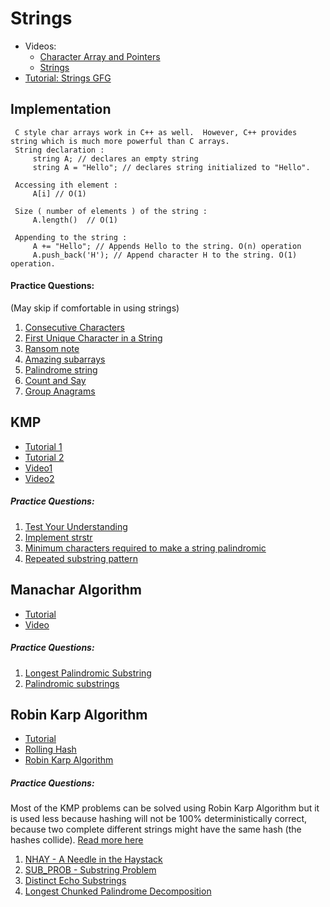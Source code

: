 # Strings

- Videos:
	* [Character Array and Pointers](https://www.youtube.com/watch?v=Bf8a6IC1dE8)
	* [Strings](https://www.youtube.com/watch?v=3rDp0yOACZQ)
- [Tutorial: Strings GFG](https://www.geeksforgeeks.org/stdstring-class-in-c/)

## Implementation
   ```
    C style char arrays work in C++ as well.  However, C++ provides string which is much more powerful than C arrays. 
	String declaration :
	    string A; // declares an empty string
	    string A = "Hello"; // declares string initialized to "Hello".

	Accessing ith element :
	    A[i] // O(1)

	Size ( number of elements ) of the string :
	    A.length()  // O(1)

	Appending to the string :
	    A += "Hello"; // Appends Hello to the string. O(n) operation
	    A.push_back('H'); // Append character H to the string. O(1) operation. 
   ```
	

   #### Practice Questions:
   (May skip if comfortable in using strings)
   1. [Consecutive Characters](https://leetcode.com/problems/consecutive-characters/)
   2. [First Unique Character in a String](https://leetcode.com/problems/first-unique-character-in-a-string/)
   3. [Ransom note](https://leetcode.com/problems/ransom-note/)
   4. [Amazing subarrays](https://www.interviewbit.com/problems/amazing-subarrays/)
   5. [Palindrome string](https://www.interviewbit.com/problems/palindrome-string/)
   6. [Count and Say](https://www.interviewbit.com/problems/count-and-say/)
   7. [Group Anagrams](https://leetcode.com/problems/group-anagrams/)


## KMP

- [Tutorial 1](https://www.hackerearth.com/practice/algorithms/string-algorithm/string-searching/tutorial/)
- [Tutorial 2](https://cp-algorithms.com/string/prefix-function.html)
- [Video1](https://www.youtube.com/watch?v=KG44VoDtsAA)
- [Video2](https://www.youtube.com/watch?v=cH-5KcgUcOE)


##### Practice Questions:
1. [Test Your Understanding](https://www.hackerearth.com/practice/algorithms/string-algorithm/string-searching/tutorial/)
2. [Implement strstr](https://leetcode.com/problems/implement-strstr/)
3. [Minimum characters required to make a string palindromic](https://www.interviewbit.com/problems/minimum-characters-required-to-make-a-string-palindromic)
4. [Repeated substring pattern](https://leetcode.com/problems/repeated-substring-pattern/)


## Manachar Algorithm

- [Tutorial](https://www.hackerearth.com/practice/algorithms/string-algorithm/manachars-algorithm/tutorial/)
- [Video](https://www.youtube.com/watch?v=nbTSfrEfo6M)

##### Practice Questions:
1. [Longest Palindromic Substring](https://leetcode.com/problems/longest-palindromic-substring/)
2. [Palindromic substrings](https://leetcode.com/problems/palindromic-substrings/)


## Robin Karp Algorithm
- [Tutorial](https://www.geeksforgeeks.org/rabin-karp-algorithm-for-pattern-searching/)
- [Rolling Hash](https://www.youtube.com/watch?v=BQ9E-2umSWc)
- [Robin Karp Algorithm](https://www.youtube.com/watch?v=H4VrKHVG5qI)

##### Practice Questions:
Most of the KMP problems can be solved using Robin Karp Algorithm but it is used less because  hashing will not be 100% deterministically correct, because two complete different strings might have the same hash (the hashes collide). [Read more here](https://cp-algorithms.com/string/string-hashing.html)

1. [NHAY - A Needle in the Haystack](https://www.spoj.com/problems/NHAY/)
2. [SUB_PROB - Substring Problem](https://www.spoj.com/problems/SUB_PROB/)
3. [Distinct Echo Substrings](https://leetcode.com/problems/distinct-echo-substrings/)
4. [Longest Chunked Palindrome Decomposition](https://leetcode.com/problems/longest-chunked-palindrome-decomposition/)
